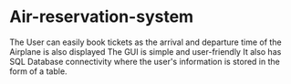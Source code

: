 # Air-reservation-system

The User can easily book tickets as the arrival and departure time of the Airplane is also displayed
The GUI is simple and user-friendly
It also has SQL Database connectivity where the user's information is stored in the form of a table.

